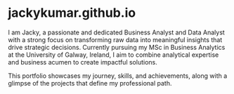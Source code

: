 # jackykumar.github.io

I am Jacky, a passionate and dedicated Business Analyst and Data Analyst with a strong focus on transforming raw data into meaningful insights that drive strategic decisions. Currently pursuing my MSc in Business Analytics at the University of Galway, Ireland, I aim to combine analytical expertise and business acumen to create impactful solutions.

This portfolio showcases my journey, skills, and achievements, along with a glimpse of the projects that define my professional path. 
